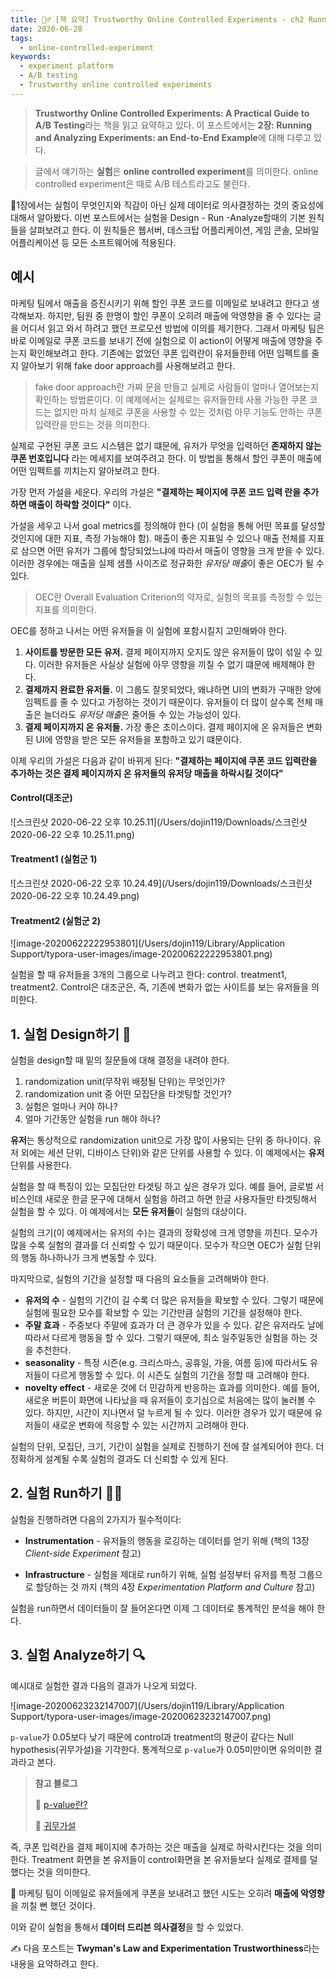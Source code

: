 ```yaml
---
title: 🏃‍♂️ [책 요약] Trustworthy Online Controlled Experiments - ch2 Running and Analyzing Experiments: an End-to-End Example
date: 2020-06-28
tags:
  - online-controlled-experiment
keywords:
  - experiment platform
  - A/B testing
  - Trustworthy online controlled experiments
---
```


> **Trustworthy Online Controlled Experiments: A Practical Guide to A/B Testing**라는 책을 읽고 요약하고 있다. 이 포스트에서는 **2장: Running and Analyzing Experiments: an End-to-End Example**에 대해 다루고 있다.  

> 글에서 얘기하는 **실험**은 **online controlled experiment**를 의미한다. online controlled experiment은 때로 A/B 테스트라고도 불린다.

📕1장에서는 실험이 무엇인지와 직감이 아닌 실제 데이터로 의사결정하는 것의 중요성에 대해서 알아봤다. 이번 포스트에서는 실험을 Design - Run -Analyze할때의 기본 원칙들을 살펴보려고 한다. 이 원칙들은 웹서버, 데스크탑 어플리케이션, 게임 콘솔, 모바일 어플리케이션 등 모든 소프트웨어에 적용된다.



## 예시

마케팅 팀에서 매출을 증진시키기 위해 할인 쿠폰 코드를 이메일로 보내려고 한다고 생각해보자. 하지만, 팀원 중 한명이 할인 쿠폰이 오히려 매출에 악영향을 줄 수 있다는 글을 어디서 읽고 와서 하려고 했던 프로모션 방법에 이의를 제기한다. 그래서 마케팅 팀은 바로 이메일로 쿠폰 코드를 보내기 전에 실험으로 이 action이 어떻게 매출에 영향을 주는지 확인해보려고 한다.  기존에는 없었던 쿠폰 입력란이 유저들한테 어떤 임펙트를 줄 지 알아보기 위해 fake door approach를 사용해보려고 한다.

> fake door approach란 가짜 문을 만들고 실제로 사람들이 얼마나 열어보는지 확인하는 방법론이다. 이 예제에서는 실제로는 유저들한테 사용 가능한 쿠폰 코드는 없지만 마치 실제로 쿠폰을 사용할 수 있는 것처럼 아무 기능도 안하는 쿠폰 입력란을 만드는 것을 의미한다. 

실제로 구현된 쿠폰 코드 시스템은 없기 떄문에, 유저가 무엇을 입력하던 **존재하지 않는 쿠폰 번호입니다** 라는 메세지를 보여주려고 한다. 이 방법을 통해서 할인 쿠폰이 매출에 어떤 임펙트를 끼치는지 알아보려고 한다.  

가장 먼저 가설을 세운다. 우리의 가설은 **"결제하는 페이지에 쿠폰 코드 입력 란을 추가하면 매출이 하락할 것이다"** 이다.

가설을 세우고 나서 goal metrics를 정의해야 한다 (이 실험을 통해 어떤 목표를 달성할 것인지에 대한 지표, 측정 가능해야 함). 매출이 좋은 지표일 수 있으나 매출 전체를 지표로 삼으면 어떤 유저가 그룹에 할당되었느냐에 따라서 매출이 영향을 크게 받을 수 있다. 이러한 경우에는 매출을 실제 샘플 사이즈로 정규화한 *유저당 매출*이 좋은 OEC가 될 수 있다.

> OEC란 Overall Evaluation Criterion의 약자로, 실험의 목표를 측정할 수 있는 지표를 의미한다.

OEC를 정하고 나서는 어떤 유저들을 이 실험에 포함시킬지 고민해봐야 한다.

1. **사이트를 방문한 모든 유저.** 결제 페이지까지 오지도 않은 유저들이 많이 섞일 수 있다. 이러한 유저들은 사실상 실험에 아무 영향을 끼칠 수 없기 떄문에 배제해야 한다.
2. **결제까지 완료한 유저들.** 이 그룹도 잘못되었다, 왜냐하면 UI의 변화가 구매한 양에 임펙트를 줄 수 있다고 가정하는 것이기 때문이다. 유저들이 더 많이 살수록 전체 매출은 늘더라도 *유저당 매출*은 줄어들 수 있는 가능성이 있다.
3. **결제 페이지까지 온 유저들.** 가장 좋은 초이스이다. 결제 페이지에 온 유저들은 변화된 UI에 영향을 받은 모든 유저들을 포함하고 있기 떄문이다.

이제 우리의 가설은 다음과 같이 바뀌게 된다: **"결제하는 페이지에 쿠폰 코드 입력란을 추가하는 것은 결제 페이지까지 온 유저들의 유저당 매출을 하락시킬 것이다"** 

#### Control(대조군)

![스크린샷 2020-06-22 오후 10.25.11](/Users/dojin119/Downloads/스크린샷 2020-06-22 오후 10.25.11.png)

#### Treatment1 (실험군 1)

![스크린샷 2020-06-22 오후 10.24.49](/Users/dojin119/Downloads/스크린샷 2020-06-22 오후 10.24.49.png)

#### Treatment2 (실험군 2)

![image-20200622222953801](/Users/dojin119/Library/Application Support/typora-user-images/image-20200622222953801.png) 

실험을 할 때 유저들을 3개의 그룹으로 나누려고 한다: control. treatment1, treatment2. Control은 대조군은, 즉, 기존에 변화가 없는 사이트를 보는 유저들을 의미한다.

 

## 1. 실험 Design하기 🧐

실험을 design할 때 밑의 질문들에 대해 결정을 내려야 한다.

1. randomization unit(무작위 배정될 단위)는 무엇인가? 
2. randomization unit 중 어떤 모집단을 타겟팅할 것인가?
3. 실험은 얼마나 커야 하나?
4. 얼마 기간동안 실험을 run 해야 하나?

**유저**는 통상적으로 randomization unit으로 가장 많이 사용되는 단위 중 하나이다.  유저 외에는 세션 단위, 디바이스 단위)와 같은 단위를 사용할 수 있다. 이 예제에서는 **유저**단위를 사용한다.

실험을 할 때 특징이 있는 모집단만 타겟팅 하고 싶은 경우가 있다. 예를 들어, 글로벌 서비스인데 새로운 한글 문구에 대해서 실험을 하려고 하면 한글 사용자들만 타겟팅해서 실험을 할 수 있다. 이 예제에서는 **모든 유저들**이 실험의 대상이다.  

실험의 크기(이 예제에서는 유저의 수)는 결과의 정확성에 크게 영향을 끼친다. 모수가 많을 수록 실험의 결과를 더 신뢰할 수 있기 때문이다. 모수가 작으면 OEC가 실험 단위의 행동 하나하나가 크게 변동할 수 있다. 

마지막으로, 실험의 기간을 설정할 때 다음의 요소들을 고려해봐야 한다.

- **유저의 수** - 실험의 기간이 길 수록 더 많은 유저들을 확보할 수 있다. 그렇기 때문에 실험에 필요한 모수를 확보할 수 있는 기간만큼 실험의 기간을 설정해야 한다. 
- **주말 효과** - 주중보다 주말에 효과가 더 큰 경우가 있을 수 있다. 같은 유저라도 날에 따라서 다르게 행동을 할 수 있다. 그렇기 때문에, 최소 일주일동안 실험을 하는 것을 추천한다.
- **seasonality** -  특정 시즌(e.g. 크리스마스, 공휴일, 가을, 여름 등)에 따라서도 유저들이 다르게 행동할 수 있다. 이 시즌도 실험의 기간을 정할 때 고려해야 한다.
- **novelty effect** - 새로운 것에 더 민감하게 반응하는 효과를 의미한다. 예를 들어, 새로운 버튼이 화면에 나타났을 때 유저들이 호기심으로 처음에는 많이 눌러볼 수 있다. 하지만, 시간이 지나면서 덜 누르게 될 수 있다. 이러한 경우가 있기 때문에 유저들이 새로운 변화에 적응할 수 있는 시간까지 고려해야 한다.

실험의 단위, 모집단, 크기, 기간이 실험을 실제로 진행하기 전에 잘 설계되어야 한다. 더 정확하게 설계될 수록 실험의 결과도 더 신뢰할 수 있게 된다. 



## 2. 실험 Run하기 🏃‍♂️

실험을 진행하려면 다음의 2가지가 필수적이다:

- **Instrumentation** - 유저들의 행동을 로깅하는 데이터를 얻기 위해 (책의 13장 *Client-side Experiment* 참고)

- **Infrastructure** - 실험을 제대로 run하기 위해, 실험 설정부터 유저를 특정 그룹으로 할당하는 것 까지 (책의 4장 *Experimentation Platform and Culture* 참고)

실험을 run하면서 데이터들이 잘 들어온다면 이제 그 데이터로 통계적인 분석을 해야 한다.



## 3. 실험 Analyze하기 🔍

예시대로 실험한 결과 다음의 결과가 나오게 되었다.

![image-20200623232147007](/Users/dojin119/Library/Application Support/typora-user-images/image-20200623232147007.png)

`p-value`가 0.05보다 낮기 때문에 control과 treatment의 평균이 같다는 Null hypothesis(귀무가설)을 기각한다. 통계적으로 `p-value`가 0.05미만이면 유의미한 결과라고 본다. 

> **참고  블로그**
>
> 📎 [p-value란?](https://data-make.tistory.com/114)  
>
> 📎 [귀무가설]([http://www.incodom.kr/%EA%B7%80%EB%AC%B4%EA%B0%80%EC%84%A4](http://www.incodom.kr/귀무가설))

즉, 쿠폰 입력칸을 결제 페이지에 추가하는 것은 매출을 실제로 하락시킨다는 것을 의미한다. Treatment 화면을 본 유저들이 control화면을 본 유저들보다 실제로 결제를 덜 했다는 것을 의미한다.

🤦 마케팅 팀이 이메일로 유저들에게 쿠폰을 보내려고 했던 시도는 오히려 **매출에 악영향**을 끼칠 뻔 했던 것이다. 

이와 같이 실험을 통해서 **데이터 드리븐 의사결정**을 할 수 있었다.  



✍️ 다음 포스트는 **Twyman's Law and Experimentation Trustworthiness**라는 내용을 요약하려고 한다.

